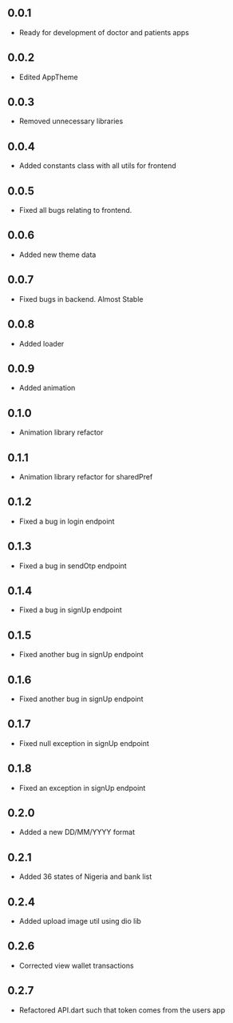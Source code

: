 ## 0.0.1
* Ready for development of doctor and patients apps

## 0.0.2
* Edited AppTheme

## 0.0.3
* Removed unnecessary libraries

## 0.0.4
* Added constants class with all utils for frontend

## 0.0.5
* Fixed all bugs relating to frontend. 

## 0.0.6
* Added new theme data

## 0.0.7
* Fixed bugs in backend. Almost Stable

## 0.0.8
* Added loader

## 0.0.9
* Added animation

## 0.1.0
* Animation library refactor

## 0.1.1
* Animation library refactor for sharedPref

## 0.1.2
* Fixed a bug in login endpoint

## 0.1.3
* Fixed a bug in sendOtp endpoint

## 0.1.4
* Fixed a bug in signUp endpoint

## 0.1.5
* Fixed another bug in signUp endpoint

## 0.1.6
* Fixed another bug in signUp endpoint

## 0.1.7
* Fixed null exception in signUp endpoint

## 0.1.8
* Fixed an exception in signUp endpoint

## 0.2.0
* Added a new DD/MM/YYYY format

## 0.2.1
* Added 36 states of Nigeria and bank list

## 0.2.4
* Added upload image util using dio lib

## 0.2.6
* Corrected view wallet transactions

## 0.2.7
* Refactored API.dart such that token comes from the users app

